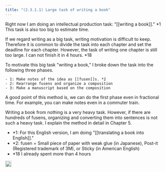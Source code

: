 ```yaml
---
title: "(2.3.1.1) Large task of writing a book"
---
```


Right now I am doing an intellectual production task: "[[writing a book]]." *1
This task is also too big to estimate time.

If we regard writing as a big task, writing motivation is difficult to keep.
Therefore it is common to divide the task into each chapter and set the deadline for each chapter.
However, the task of writing one chapter is still too large. I can not finish it in 4 hours. *18

To motivate this big task "writing a book," I broke down the task into the following three phases.

    - 1: Make notes of the idea as [[fusen]]s. *2
    - 2: Rearrange fusens and organize a composition
    - 3: Make a manuscript based on the composition

A good point of this method is, we can do the first phase even in fractional time. For example, you can make notes even in a commuter train.

Writing a book from nothing is a very heavy task. However, if there are hundreds of fusens, organizing and converting them into sentences is not such a heavy task. I explain the method in detail in Chapter 5.

- *1: For this English version, I am doing "[[translating a book into English]]."
- *2: fusen = Small piece of paper with weak glue (in Japanese),  Post-it (Registered trademark of 3M), or Sticky (in American English)
- *18 I already spent more than 4 hours
<img src='https://scrapbox.io/api/pages/nishio/en/icon' alt='en.icon' height="19.5"/>